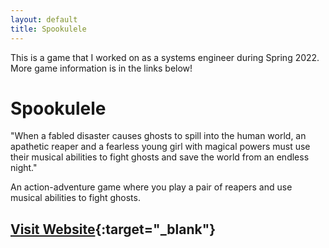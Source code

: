 ```yaml
---
layout: default
title: Spookulele
---
```

This is a game that I worked on as a systems engineer during Spring 2022. More game information is in the links below!

# Spookulele
"When a fabled disaster causes ghosts to spill into the human world, an apathetic reaper and a fearless young girl with magical powers must use their musical abilities to fight ghosts and save the world from an endless night."

An action-adventure game where you play a pair of reapers and use musical abilities to fight ghosts.

## [Visit Website](https://www.spookulele.games/spookulele "Visit Website"){:target="_blank"}